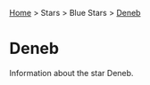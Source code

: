 <p><a href="/">Home</a> > Stars > Blue Stars > <a href=".">Deneb</a> </p>

# Deneb

Information about the star Deneb.